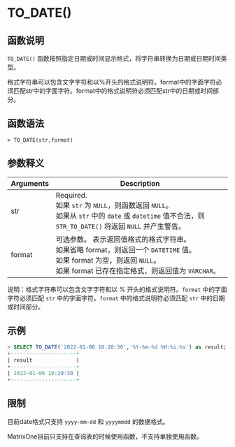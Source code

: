# **TO_DATE()**

## **函数说明**

``TO_DATE()`` 函数按照指定日期或时间显示格式，将字符串转换为日期或日期时间类型。

格式字符串可以包含文字字符和以%开头的格式说明符。format中的字面字符必须匹配str中的字面字符。format中的格式说明符必须匹配str中的日期或时间部分。

## **函数语法**

```
> TO_DATE(str,format)
```

## **参数释义**

|  Arguments   | Description  |
|  ----  | ----  |
| str | Required.  <br>如果 ``str`` 为 ``NULL``，则函数返回 ``NULL``。 <br>如果从 ``str`` 中的 ``date`` 或 ``datetime`` 值不合法，则 ``STR_TO_DATE()`` 将返回 ``NULL`` 并产生警告。|
| format  | 可选参数。 表示返回值格式的格式字符串。<br> 如果省略 format，则返回一个 ``DATETIME`` 值。 <br>如果 format 为空，则返回 ``NULL``。<br>如果 format 已存在指定格式，则返回值为 ``VARCHAR``。|

说明：格式字符串可以包含文字字符和以 *%* 开头的格式说明符。``format`` 中的字面字符必须匹配 ``str`` 中的字面字符。``format`` 中的格式说明符必须匹配 ``str`` 中的日期或时间部分。

## **示例**

```sql
> SELECT TO_DATE('2022-01-06 10:20:30','%Y-%m-%d %H:%i:%s') as result;
+---------------------+
| result              |
+---------------------+
| 2022-01-06 10:20:30 |
+---------------------+                   
```

## **限制**

目前date格式只支持 `yyyy-mm-dd` 和 `yyyymmdd` 的数据格式。  

MatrixOne目前只支持在查询表的时候使用函数，不支持单独使用函数。
